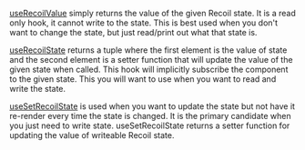 <TimeStamp start="0:26" end="0:40">

[useRecoilValue](https://recoiljs.org/docs/api-reference/core/useRecoilValue/) simply returns the value of the given Recoil state. It is a read only hook, it cannot write to the state. This is best used when you don't want to change the state, but just read/print out what that state is. 

</TimeStamp>

<TimeStamp start="1:22" end="1:42">

[useRecoilState](https://recoiljs.org/docs/api-reference/core/useRecoilState/) returns a tuple where the first element is the value of state and the second element is a setter function that will update the value of the given state when called. This hook will implicitly subscribe the component to the given state. This you will want to use when you want to read and write the state.

</TimeStamp>

<TimeStamp start="1:22" end="1:42">

[useSetRecoilState](https://recoiljs.org/docs/api-reference/core/useSetRecoilState/) is used when you want to update the state but not have it re-render every time the state is changed. It is the primary candidate when you just need to write state. useSetRecoilState returns a setter function for updating the value of writeable Recoil state.


</TimeStamp>